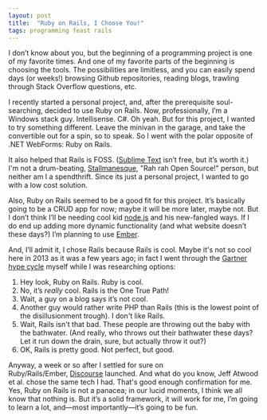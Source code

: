 ```yaml
---
layout: post
title:  "Ruby on Rails, I Choose You!"
tags: programming feast rails
---
```


I don’t know about you, but the beginning of a programming project is one of my favorite times. And one of my favorite parts of the beginning is choosing the tools. The possibilities are limitless, and you can easily spend days (or weeks!) browsing Github repositories, reading blogs, trawling through Stack Overflow questions, etc.

I recently started a personal project, and, after the prerequisite soul-searching, decided to use Ruby on Rails. Now, professionally, I’m a Windows stack guy. Intellisense. C#. Oh yeah. But for this project, I wanted to try something different. Leave the minivan in the garage, and take the convertible out for a spin, so to speak. So I went with the polar opposite of .NET WebForms: Ruby on Rails.

It also helped that Rails is FOSS. ([Sublime Text](http://www.sublimetext.com/) isn’t free, but it’s worth it.) I'm not a drum-beating, [Stallmanesque](https://en.wikipedia.org/wiki/Richard_Stallman), "Rah rah Open Source!" person, but neither am I a spendthrift. Since its just a personal project, I wanted to go with a low cost solution.

Also, Ruby on Rails seemed to be a good fit for this project. It’s basically going to be a CRUD app for now; maybe it will be more later, maybe not. But I don’t think I’ll be needing cool kid [node.js](http://nodejs.org/) and his new-fangled ways. If I do end up adding more dynamic functionality (and what website doesn’t these days?) I’m planning to use [Ember](http://emberjs.com/).

And, I’ll admit it, I chose Rails because Rails is cool. Maybe it's not so cool here in 2013 as it was a few years ago; in fact I went through the [Gartner hype cycle](https://en.wikipedia.org/wiki/Hype_cycle) myself while I was researching options:

1. Hey look, Ruby on Rails. Ruby is cool.
2. No, it’s *really* cool. Rails is the One True Path!
3. Wait, a guy on a blog says it’s not cool.
4. Another guy would rather write PHP than Rails (this is the lowest point of the disillusionment trough). I don't like Rails.
5. Wait, Rails isn't that bad. These people are throwing out the baby with the bathwater. (And really, who throws out their bathwater these days? Let it run down the drain, sure, but actually throw it out?)
6. OK, Rails is pretty good. Not perfect, but good.


Anyway, a week or so after I settled for sure on Ruby/Rails/Ember, [Discourse](http://www.discourse.org/) launched. And what do you know, Jeff Atwood et al. chose the same tech I had. That's good enough confirmation for me. Yes, Ruby on Rails is not a panacea; in our lucid moments, I think we all know that nothing is. But it’s a solid framework, it will work for me, I’m going to learn a lot, and—most importantly—it’s going to be fun.